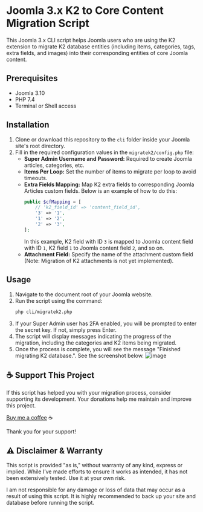 # Joomla 3.x K2 to Core Content Migration Script

This Joomla 3.x CLI script helps Joomla users who are using the K2 extension to migrate K2 database entities (including items, categories, tags, extra fields, and images) into their corresponding entities of core Joomla content.

## Prerequisites

- Joomla 3.10
- PHP 7.4
- Terminal or Shell access

## Installation

1. Clone or download this repository to the `cli` folder inside your Joomla site's root directory.
2. Fill in the required configuration values in the `migratek2/config.php` file:
   - **Super Admin Username and Password:** Required to create Joomla articles, categories, etc.
   - **Items Per Loop:** Set the number of items to migrate per loop to avoid timeouts.
   - **Extra Fields Mapping:** Map K2 extra fields to corresponding Joomla Articles custom fields. Below is an example of how to do this:
     ```php
     public $cfMapping = [
         // 'k2_field_id' => 'content_field_id',
         '3' => '1',
         '1' => '2',
         '2' => '3',
     ];
     ```
     In this example, K2 field with ID `3` is mapped to Joomla content field with ID `1`, K2 field `1` to Joomla content field `2`, and so on.
   - **Attachment Field:** Specify the name of the attachment custom field (Note: Migration of K2 attachments is not yet implemented).

## Usage

1. Navigate to the document root of your Joomla website.
2. Run the script using the command: 
   ```bash
   php cli/migratek2.php
   ```
3. If your Super Admin user has 2FA enabled, you will be prompted to enter the secret key. If not, simply press Enter.
4. The script will display messages indicating the progress of the migration, including the categories and K2 items being migrated.
5. Once the process is complete, you will see the message "Finished migrating K2 database.". See the screenshot below.
   ![image](https://github.com/user-attachments/assets/6cd4462f-343c-4290-81b3-528d1f171a35)


## ☕ Support This Project

If this script has helped you with your migration process, consider supporting its development. Your donations help me maintain and improve this project.

[Buy me a coffee](https://paypal.me/mabdelaziz77) ☕

Thank you for your support!

## ⚠️ Disclaimer & Warranty

This script is provided "as is," without warranty of any kind, express or implied. While I’ve made efforts to ensure it works as intended, it has not been extensively tested. Use it at your own risk.

I am not responsible for any damage or loss of data that may occur as a result of using this script. It is highly recommended to back up your site and database before running the script.
